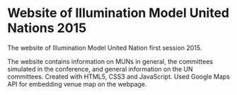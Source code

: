 # Website of Illumination Model United Nations 2015
The website of Illumination Model United Nation first session 2015.

The website contains information on MUNs in general, the committees simulated in the conference, and general information on the UN committees.
Created with HTML5, CSS3 and JavaScript. Used Google Maps API for embedding venue map on the webpage.
